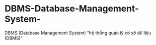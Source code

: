 # DBMS-Database-Management-System-
DBMS (Database Management System) "hệ thống quản lý cơ sở dữ liệu (DBMS)"
